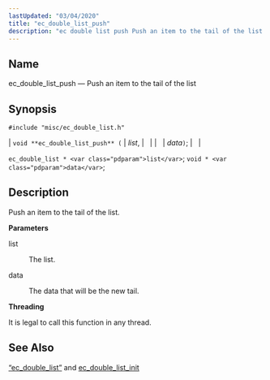 ```yaml
---
lastUpdated: "03/04/2020"
title: "ec_double_list_push"
description: "ec double list push Push an item to the tail of the list void ec double list push list data ec double list list void data Push an item to the tail of the list list The list data The data that will be the new tail It is legal..."
---
```


<a name="apis.ec_double_list_push"></a> 
## Name

ec_double_list_push — Push an item to the tail of the list

## Synopsis

`#include "misc/ec_double_list.h"`

| `void **ec_double_list_push** (` | <var class="pdparam">list</var>, |   |
|   | <var class="pdparam">data</var>`)`; |   |

`ec_double_list * <var class="pdparam">list</var>`;
`void * <var class="pdparam">data</var>`;<a name="idp51060224"></a> 
## Description

Push an item to the tail of the list.

**<a name="idp51061440"></a> Parameters**

<dl class="variablelist">

<dt>list</dt>

<dd>

The list.

</dd>

<dt>data</dt>

<dd>

The data that will be the new tail.

</dd>

</dl>

**<a name="idp51066016"></a> Threading**

It is legal to call this function in any thread.

<a name="idp51067120"></a> 
## See Also

[“ec_double_list”](/momentum/3/3-api/structs-ec-double-list) and [ec_double_list_init](/momentum/3/3-api/apis-ec-double-list-init)